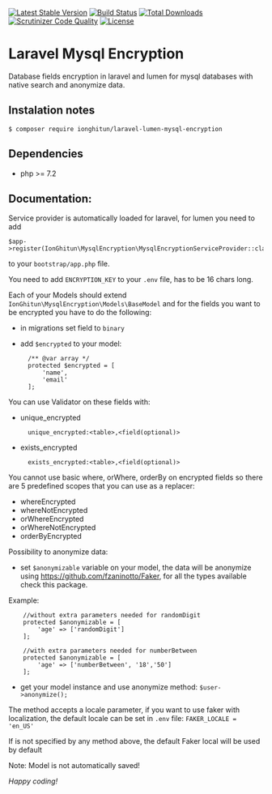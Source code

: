 [![Latest Stable Version](https://poser.pugx.org/ionghitun/laravel-lumen-mysql-encryption/v/stable)](https://packagist.org/packages/ionghitun/laravel-lumen-mysql-encryption)
[![Build Status](https://travis-ci.com/ionghitun/laravel-lumen-mysql-encryption.svg?branch=master)](https://travis-ci.com/ionghitun/laravel-lumen-mysql-encryption)
[![Total Downloads](https://poser.pugx.org/ionghitun/laravel-lumen-mysql-encryption/downloads)](https://packagist.org/packages/ionghitun/laravel-lumen-mysql-encryption)
[![Scrutinizer Code Quality](https://scrutinizer-ci.com/g/ionghitun/laravel-lumen-mysql-encryption/badges/quality-score.png?b=master)](https://scrutinizer-ci.com/g/ionghitun/laravel-lumen-mysql-encryption/?branch=master)
[![License](https://poser.pugx.org/ionghitun/laravel-lumen-mysql-encryption/license)](https://packagist.org/packages/ionghitun/laravel-lumen-mysql-encryption)

# Laravel Mysql Encryption

Database fields encryption in laravel and lumen for mysql databases with native search and anonymize data.

## Instalation notes

`$ composer require ionghitun/laravel-lumen-mysql-encryption`

## Dependencies

- php >= 7.2

## Documentation:

Service provider is automatically loaded for laravel, for lumen you need to add 

    $app->register(IonGhitun\MysqlEncryption\MysqlEncryptionServiceProvider::class);
    
to your `bootstrap/app.php` file.

You need to add `ENCRYPTION_KEY` to your `.env` file, has to be 16 chars long.

Each of your Models should extend `IonGhitun\MysqlEncryption\Models\BaseModel` and for the fields you want to be encrypted you have to do the following:

- in migrations set field to `binary`
- add `$encrypted` to your model:
    
        /** @var array */
        protected $encrypted = [
            'name',
            'email'
        ];
        
You can use Validator on these fields with:

- unique_encrypted

        unique_encrypted:<table>,<field(optional)>
        
- exists_encrypted

        exists_encrypted:<table>,<field(optional)>
        
You cannot use basic where, orWhere, orderBy on encrypted fields so there are 5 predefined scopes that you can use as a replacer:

- whereEncrypted
- whereNotEncrypted
- orWhereEncrypted
- orWhereNotEncrypted
- orderByEncrypted

Possibility to anonymize data:

- set `$anonymizable` variable on your model, the data will be anonymize using https://github.com/fzaninotto/Faker, for all the types available check this package.

Example:

        //without extra parameters needed for randomDigit
        protected $anonymizable = [
            'age' => ['randomDigit']
        ];
        
        //with extra parameters needed for numberBetween
        protected $anonymizable = [
            'age' => ['numberBetween', '18','50']
        ];
        
- get your model instance  and use anonymize method: `$user->anonymize();`

The method accepts a locale parameter, if you want to use faker with localization, the default locale can be set in `.env` file: `FAKER_LOCALE = 'en_US'`

If is not specified by any method above, the default Faker local will be used by default

Note: Model is not automatically saved!

_Happy coding!_
